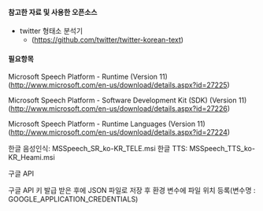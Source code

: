 #### 참고한 자료 및 사용한 오픈소스

* twitter 형태소 분석기
  * (https://github.com/twitter/twitter-korean-text)

#### 필요항목

Microsoft Speech Platform - Runtime (Version 11)
(http://www.microsoft.com/en-us/download/details.aspx?id=27225)

Microsoft Speech Platform - Software Development Kit (SDK) (Version 11)
(http://www.microsoft.com/en-us/download/details.aspx?id=27226)

Microsoft Speech Platform - Runtime Languages (Version 11)
(http://www.microsoft.com/en-us/download/details.aspx?id=27224)

한글 음성인식: MSSpeech_SR_ko-KR_TELE.msi
한글 TTS: MSSpeech_TTS_ko-KR_Heami.msi


구글 API

구글 API 키 발급 받은 후에 JSON 파일로 저장 후 환경 변수에 파일 위치 등록(변수명 : GOOGLE_APPLICATION_CREDENTIALS)


